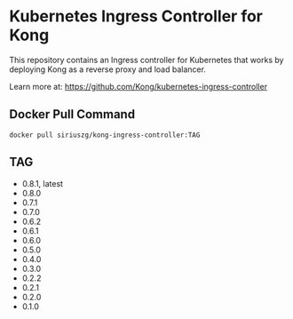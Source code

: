 # Kubernetes Ingress Controller for Kong

This repository contains an Ingress controller for Kubernetes that works by deploying Kong as a reverse proxy and load balancer.

Learn more at: <https://github.com/Kong/kubernetes-ingress-controller>

## Docker Pull Command

`docker pull siriuszg/kong-ingress-controller:TAG`

## TAG

* 0.8.1, latest
* 0.8.0
* 0.7.1
* 0.7.0
* 0.6.2
* 0.6.1
* 0.6.0
* 0.5.0
* 0.4.0
* 0.3.0
* 0.2.2
* 0.2.1
* 0.2.0
* 0.1.0
